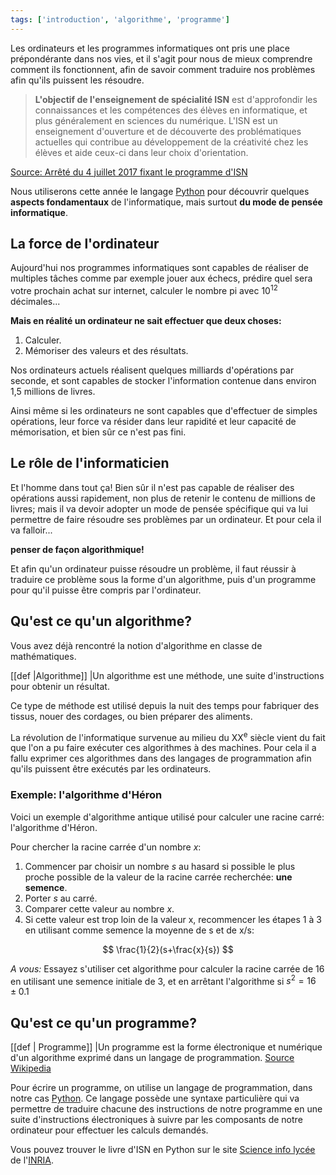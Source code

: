 ```yaml
---
tags: ['introduction', 'algorithme', 'programme']
---
```


Les ordinateurs et les programmes informatiques ont pris une place prépondérante dans nos vies, et il s'agit pour nous de mieux comprendre comment ils fonctionnent, afin de savoir comment traduire nos problèmes afin qu'ils puissent les résoudre.

> **L'objectif de l'enseignement de spécialité ISN** est d'approfondir les connaissances et les compétences des élèves en informatique, et plus généralement en sciences du numérique.
> L'ISN est un enseignement d'ouverture et de découverte des problématiques actuelles qui contribue au développement de la créativité chez les élèves et aide ceux-ci dans leur choix d'orientation.

[Source: Arrêté du 4 juillet 2017 fixant le programme d'ISN](https://www.legifrance.gouv.fr/eli/arrete/2017/7/4/MENE1719956A/jo)

Nous utiliserons cette année le langage [Python](https://www.python.org/) pour découvrir quelques **aspects fondamentaux** de l'informatique, mais surtout **du mode de pensée informatique**.

## La force de l'ordinateur

Aujourd'hui nos programmes informatiques sont capables de réaliser de multiples tâches comme par exemple jouer aux échecs, prédire quel sera votre prochain achat sur internet, calculer le nombre pi avec 10<sup>12</sup> décimales...

**Mais en réalité un ordinateur ne sait effectuer que deux choses:**

1. Calculer.
2. Mémoriser des valeurs et des résultats.

Nos ordinateurs actuels réalisent quelques milliards d'opérations par seconde, et sont capables de stocker l'information contenue dans environ 1,5 millions de livres.

Ainsi même si les ordinateurs ne sont capables que d'effectuer de simples opérations, leur force va résider dans leur rapidité et leur capacité de mémorisation, et bien sûr ce n'est pas fini.

## Le rôle de l'informaticien

Et l'homme dans tout ça! Bien sûr il n'est pas capable de réaliser des opérations aussi rapidement, non plus de retenir le contenu de millions de livres; mais il va devoir adopter un mode de pensée spécifique qui va lui permettre de faire résoudre ses problèmes par un ordinateur. Et pour cela il va falloir...

**penser de façon algorithmique!**

Et afin qu'un ordinateur puisse résoudre un problème, il faut réussir à traduire ce problème sous la forme d'un algorithme, puis d'un programme pour qu'il puisse être compris par l'ordinateur.

## Qu'est ce qu'un algorithme?

Vous avez déjà rencontré la notion d'algorithme en classe de mathématiques.

[[def |Algorithme]]
|Un algorithme est une méthode, une suite d'instructions pour obtenir un résultat.

Ce type de méthode est utilisé depuis la nuit des temps pour fabriquer des tissus, nouer des cordages, ou bien préparer des aliments.

La révolution de l'informatique survenue au milieu du XX<sup>e</sup> siècle vient du fait que l'on a pu faire exécuter ces algorithmes à des machines. Pour cela il a fallu exprimer ces algorithmes dans des langages de programmation afin qu'ils puissent être exécutés par les ordinateurs.

### Exemple: l'algorithme d'Héron

Voici un exemple d'algorithme antique utilisé pour calculer une racine carré: l'algorithme d'Héron.

Pour chercher la racine carrée d'un nombre _x_:

1. Commencer par choisir un nombre _s_ au hasard si possible le plus proche possible de la valeur de la racine carrée recherchée: **une semence**.
2. Porter _s_ au carré.
3. Comparer cette valeur au nombre _x_.
4. Si cette valeur est trop loin de la valeur x, recommencer les étapes 1 à 3 en utilisant comme semence la moyenne de s et de x/s:

$$
\frac{1}{2}(s+\frac{x}{s})
$$

_A vous:_ Essayez s'utiliser cet algorithme pour calculer la racine carrée de 16 en utilisant une semence initiale de 3, et en arrêtant l'algorithme si $s^{2} = 16 \pm 0.1$

## Qu'est ce qu'un programme?

[[def | Programme]]
|Un programme est la forme électronique et numérique d'un algorithme exprimé dans un langage de programmation. [Source Wikipedia](http://fr.wikipedia.org/wiki/Programme_informatique)

Pour écrire un programme, on utilise un langage de programmation, dans notre cas [Python](https://www.python.org/). Ce langage possède une syntaxe particulière qui va permettre de traduire chacune des instructions de notre programme en une suite d'instructions électroniques à suivre par les composants de notre ordinateur pour effectuer les calculs demandés.

Vous pouvez trouver le livre d'ISN en Python sur le site [Science info lycée](https://wiki.inria.fr/sciencinfolycee/Fichier:Informatique_et_Sciences_du_Num%C3%A9rique_-_Sp%C3%A9cialit%C3%A9_ISN_en_Terminale_S._version_Python.pdf) de l'[INRIA](https://www.inria.fr/).
